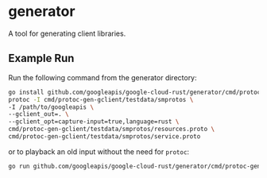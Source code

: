 # generator

A tool for generating client libraries.

## Example Run

Run the following command from the generator directory:

```bash
go install github.com/googleapis/google-cloud-rust/generator/cmd/protoc-gen-gclient
protoc -I cmd/protoc-gen-gclient/testdata/smprotos \
-I /path/to/googleapis \
--gclient_out=. \
--gclient_opt=capture-input=true,language=rust \
cmd/protoc-gen-gclient/testdata/smprotos/resources.proto \
cmd/protoc-gen-gclient/testdata/smprotos/service.proto
```

or to playback an old input without the need for `protoc`:

```bash
go run github.com/googleapis/google-cloud-rust/generator/cmd/protoc-gen-gclient -input-path=cmd/protoc-gen-gclient/testdata/rust/rust.bin
```
